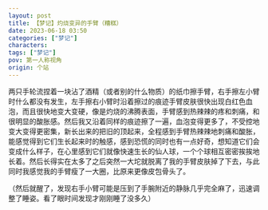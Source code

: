 ```yaml
---
layout: post
title: 【梦记】灼烧变异的手臂（糟糕）
date: 2023-06-18 03:50
categories: ["梦记"]
characters: 
tags: ["梦记"]
pov: 第一人称视角
origin: 个站
---
```


两只手轮流捏着一块沾了酒精（或者别的什么物质）的纸巾擦手臂，右手擦左小臂时什么都没有发生，左手擦右小臂时沿着擦过的痕迹手臂皮肤很快出现白红色血泡，而且很快地变大变硬，像是灼烧的沸腾表面，手臂感到热辣辣的疼和刺痛，和很明显的酸胀感。然后我又沿着同样的痕迹擦了一遍，血泡变得更多了，不受控地变大变得更密集，新长出来的把旧的顶起来，全程感到手臂热辣辣地刺痛和酸胀，能感觉得到它们生长起来时的触感，感到恐慌的同时也有一点好奇，想知道它们会变成什么样子，在心里感到它们就像快速生长的仙人球，一个个球相互密密挨挨地长着。然后长得实在太多了之后突然一大坨就脱离了我的手臂皮肤掉了下去，与此同时我感觉我的手臂瘦了一大圈，比原来更像皮包骨头了。

（然后就醒了，发现右手小臂可能是压到了手腕附近的静脉几乎完全麻了，迅速调整了睡姿。看了眼时间发现才刚刚睡了没多久）
